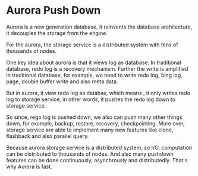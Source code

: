 # Aurora Push Down

Aurora is a new generation database, it reinvents the database architecture, it decouples the storage from the engine. 

For the aurora, the storage service is a distributed system with tens of thousands of nodes. 

One key idea about aurora is that it views log as database. In traditional database, redo log is a recovery mechanism. Further the write is amplified in traditional database, for example, we need to write redo log, bing log, page, double buffer write and also meta data. 

But in aurora, it view redo log as databse, which means , it only writes redo log to storage service, in other words, it pushes the redo log down to storage service. 

So since, rego log is pushed down, we also can push many other things down, for example, backup, restore, recovery, checkpointing. More over, storage service are able to implement many new features like clone, flashback and also parallel query.

Because aurora storage service is a distributed system, so I/O, computation can be distributed to thousands of nodes. And also many pushdown features can be done continuously, asynchrously and distributedly. That's why Aurora is fast. 

